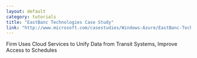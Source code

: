 ```yaml
---
layout: default
category: tutorials
title: "EastBanc Technologies Case Study"
link: "http://www.microsoft.com/casestudies/Windows-Azure/EastBanc-Technologies/Firm-Uses-Cloud-Services-to-Unify-Data-from-Transit-Systems-Improve-Access-to-Schedules/4000009148"
---
```

Firm Uses Cloud Services to Unify Data from Transit Systems, Improve Access to Schedules
